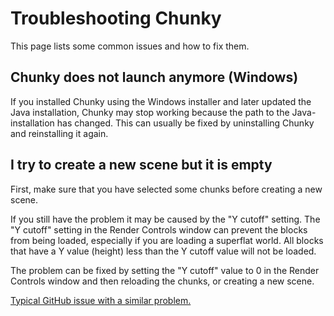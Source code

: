 Troubleshooting Chunky
======================

This page lists some common issues and how to fix them.

## Chunky does not launch anymore (Windows)

If you installed Chunky using the Windows installer and later updated the Java installation,
Chunky may stop working because the path to the Java-installation has changed. This can
usually be fixed by uninstalling Chunky and reinstalling it again.

## I try to create a new scene but it is empty

First, make sure that you have selected some chunks before creating a new scene.

If you still have the problem it may be caused by the "Y cutoff" setting.
The "Y cutoff" setting in the Render Controls window can prevent the blocks from being loaded,
especially if you are loading a superflat world. All blocks that have a Y value (height) less
than the Y cutoff value will not be loaded.

The problem can be fixed by setting the "Y cutoff" value to 0 in the Render Controls window
and then reloading the chunks, or creating a new scene.

[Typical GitHub issue with a similar problem.](https://github.com/llbit/chunky/issues/380)

